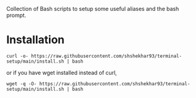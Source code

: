Collection of Bash scripts to setup some useful aliases and the bash prompt.

# Installation

```
curl -o- https://raw.githubusercontent.com/shshekhar93/terminal-setup/main/install.sh | bash
```

or if you have wget installed instead of curl,

```
wget -q -O- https://raw.githubusercontent.com/shshekhar93/terminal-setup/main/install.sh | bash
```
